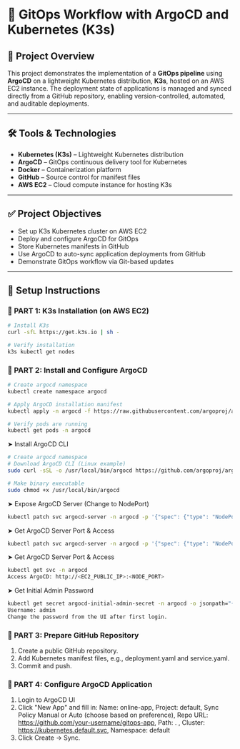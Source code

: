 # 🚀 GitOps Workflow with ArgoCD and Kubernetes (K3s)

## 📌 Project Overview

This project demonstrates the implementation of a **GitOps pipeline** using **ArgoCD** on a lightweight Kubernetes distribution, **K3s**, hosted on an AWS EC2 instance. The deployment state of applications is managed and synced directly from a GitHub repository, enabling version-controlled, automated, and auditable deployments.

---

## 🛠️ Tools & Technologies

- **Kubernetes (K3s)** – Lightweight Kubernetes distribution
- **ArgoCD** – GitOps continuous delivery tool for Kubernetes
- **Docker** – Containerization platform
- **GitHub** – Source control for manifest files
- **AWS EC2** – Cloud compute instance for hosting K3s

---

## ✅ Project Objectives

- Set up K3s Kubernetes cluster on AWS EC2
- Deploy and configure ArgoCD for GitOps
- Store Kubernetes manifests in GitHub
- Use ArgoCD to auto-sync application deployments from GitHub
- Demonstrate GitOps workflow via Git-based updates

---

## 🧰 Setup Instructions

### 🔹 PART 1: K3s Installation (on AWS EC2)

```bash
# Install K3s
curl -sfL https://get.k3s.io | sh -

# Verify installation
k3s kubectl get nodes
```

### 🔹 PART 2: Install and Configure ArgoCD

```bash
# Create argocd namespace
kubectl create namespace argocd

# Apply ArgoCD installation manifest
kubectl apply -n argocd -f https://raw.githubusercontent.com/argoproj/argo-cd/stable/manifests/install.yaml

# Verify pods are running
kubectl get pods -n argocd
```

➤ Install ArgoCD CLI

```bash
# Create argocd namespace
# Download ArgoCD CLI (Linux example)
sudo curl -sSL -o /usr/local/bin/argocd https://github.com/argoproj/argo-cd/releases/latest/download/argocd-linux-amd64

# Make binary executable
sudo chmod +x /usr/local/bin/argocd
```

➤ Expose ArgoCD Server (Change to NodePort)

```bash
kubectl patch svc argocd-server -n argocd -p '{"spec": {"type": "NodePort"}}'
```

➤ Get ArgoCD Server Port & Access

```bash
kubectl patch svc argocd-server -n argocd -p '{"spec": {"type": "NodePort"}}'
```

➤ Get ArgoCD Server Port & Access

```bash
kubectl get svc -n argocd
Access ArgoCD: http://<EC2_PUBLIC_IP>:<NODE_PORT>
```

➤ Get Initial Admin Password

```bash
kubectl get secret argocd-initial-admin-secret -n argocd -o jsonpath="{.data.password}" | base64 -d && echo
Username: admin
Change the password from the UI after first login.
```

### 🔹 PART 3: Prepare GitHub Repository

1. Create a public GitHub repository.
2. Add Kubernetes manifest files, e.g., deployment.yaml and service.yaml.
3. Commit and push.

### 🔹 PART 4: Configure ArgoCD Application

1. Login to ArgoCD UI
2. Click "New App" and fill in:
  Name: online-app,
  Project: default,
  Sync Policy	Manual or Auto (choose based on preference),
  Repo URL:	https://github.com/your-username/gitops-app,
  Path:	. ,
  Cluster:	https://kubernetes.default.svc,
  Namespace:	default
3. Click Create → Sync.








